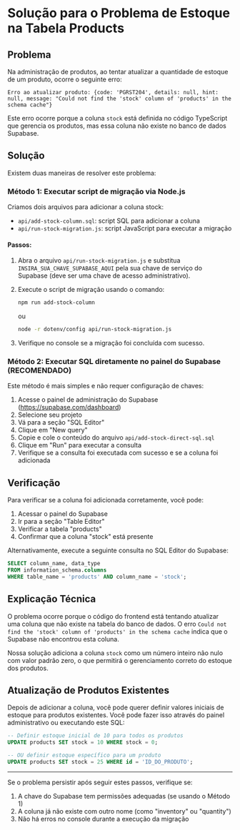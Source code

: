 # Solução para o Problema de Estoque na Tabela Products

## Problema

Na administração de produtos, ao tentar atualizar a quantidade de estoque de um produto, ocorre o seguinte erro:

```
Erro ao atualizar produto: {code: 'PGRST204', details: null, hint: null, message: "Could not find the 'stock' column of 'products' in the schema cache"}
```

Este erro ocorre porque a coluna `stock` está definida no código TypeScript que gerencia os produtos, mas essa coluna não existe no banco de dados Supabase.

## Solução

Existem duas maneiras de resolver este problema:

### Método 1: Executar script de migração via Node.js

Criamos dois arquivos para adicionar a coluna stock:

- `api/add-stock-column.sql`: script SQL para adicionar a coluna
- `api/run-stock-migration.js`: script JavaScript para executar a migração

#### Passos:

1. Abra o arquivo `api/run-stock-migration.js` e substitua `INSIRA_SUA_CHAVE_SUPABASE_AQUI` pela sua chave de serviço do Supabase (deve ser uma chave de acesso administrativo).

2. Execute o script de migração usando o comando:

   ```bash
   npm run add-stock-column
   ```

   ou

   ```bash
   node -r dotenv/config api/run-stock-migration.js
   ```

3. Verifique no console se a migração foi concluída com sucesso.

### Método 2: Executar SQL diretamente no painel do Supabase (RECOMENDADO)

Este método é mais simples e não requer configuração de chaves:

1. Acesse o painel de administração do Supabase (https://supabase.com/dashboard)
2. Selecione seu projeto
3. Vá para a seção "SQL Editor" 
4. Clique em "New query"
5. Copie e cole o conteúdo do arquivo `api/add-stock-direct-sql.sql`
6. Clique em "Run" para executar a consulta
7. Verifique se a consulta foi executada com sucesso e se a coluna foi adicionada

## Verificação

Para verificar se a coluna foi adicionada corretamente, você pode:

1. Acessar o painel do Supabase
2. Ir para a seção "Table Editor"
3. Verificar a tabela "products"
4. Confirmar que a coluna "stock" está presente

Alternativamente, execute a seguinte consulta no SQL Editor do Supabase:

```sql
SELECT column_name, data_type 
FROM information_schema.columns 
WHERE table_name = 'products' AND column_name = 'stock';
```

## Explicação Técnica

O problema ocorre porque o código do frontend está tentando atualizar uma coluna que não existe na tabela do banco de dados. O erro `Could not find the 'stock' column of 'products' in the schema cache` indica que o Supabase não encontrou esta coluna.

Nossa solução adiciona a coluna `stock` como um número inteiro não nulo com valor padrão zero, o que permitirá o gerenciamento correto do estoque dos produtos.

## Atualização de Produtos Existentes

Depois de adicionar a coluna, você pode querer definir valores iniciais de estoque para produtos existentes. Você pode fazer isso através do painel administrativo ou executando este SQL:

```sql
-- Definir estoque inicial de 10 para todos os produtos
UPDATE products SET stock = 10 WHERE stock = 0;

-- OU definir estoque específico para um produto
UPDATE products SET stock = 25 WHERE id = 'ID_DO_PRODUTO';
```

---

Se o problema persistir após seguir estes passos, verifique se:

1. A chave do Supabase tem permissões adequadas (se usando o Método 1)
2. A coluna já não existe com outro nome (como "inventory" ou "quantity")
3. Não há erros no console durante a execução da migração 